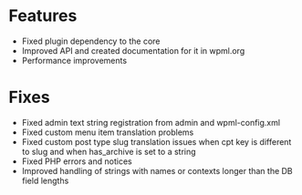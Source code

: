 # Features
* Fixed plugin dependency to the core
* Improved API and created documentation for it in wpml.org
* Performance improvements

# Fixes
* Fixed admin text string registration from admin and wpml-config.xml
* Fixed custom menu item translation problems
* Fixed custom post type slug translation issues when cpt key is different to slug and when has_archive is set to a string
* Fixed PHP errors and notices
* Improved handling of strings with names or contexts longer than the DB field lengths